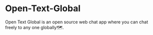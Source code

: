 # Open-Text-Global
Open Text Global is an open source web chat app where you can chat freely to any one globally🗺️.
